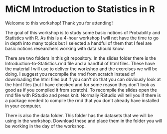 # MiCM Introduction to Statistics in R

Welcome to this workshop! Thank you for attending! 

The goal of this workshop is to study some basic notions of Probability and Statistics with R. As this is a 4-hour workshop I will not have the time to go in depth into many topics but I selected a handful of them that I feel are basic notions researchers working with data should know.

There are two folders in this git repository. In the slides folder there is the Introduction-to-Statistics.rmd file and a handful of html files. These have the material I will use to deliver the workshop and the exercises we will be doing. I suggest you recompile the rmd from scratch instead of downloading the html files but if you can't do that you can obviously look at the html files (but I have checked and for some reason they don't look as good as if you compiled it from scratch). To recompile the slides open the rmd file with RStudio and press knit. Normally RStudio will tell you if there is a package needed to compile the rmd that you don't already have installed in your computer. 

There is also the data folder. This folder has the datasets that we will be using in the workshop. Download these and place them in the folder you will be working in the day of the workshop.


